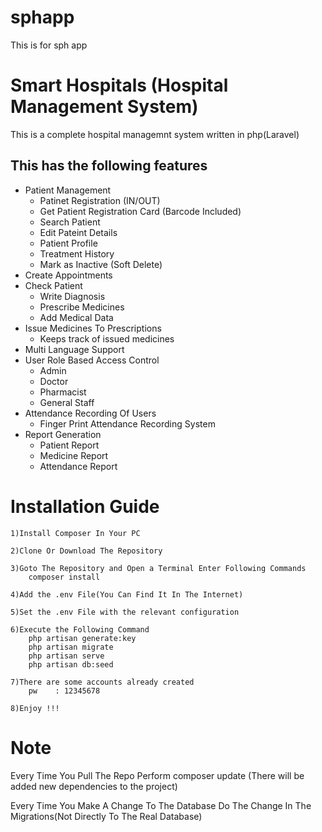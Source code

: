# sphapp
This is for sph app


# Smart Hospitals (Hospital Management System)
This is a complete hospital managemnt system written in php(Laravel)

## This has the following features
* Patient Management
    * Patinet Registration (IN/OUT)
    * Get Patient Registration Card (Barcode Included)
    * Search Patient
    * Edit Pateint Details
    * Patient Profile
    * Treatment History
    * Mark as Inactive (Soft Delete)
* Create Appointments
* Check Patient
    * Write Diagnosis
    * Prescribe Medicines
    * Add Medical Data
* Issue Medicines To Prescriptions
    * Keeps track of issued medicines
* Multi Language Support
* User Role Based Access Control
    * Admin
    * Doctor
    * Pharmacist
    * General Staff
 * Attendance Recording Of Users
    * Finger Print Attendance Recording System
 * Report Generation
    * Patient Report
    * Medicine Report
    * Attendance Report
    

# Installation Guide
    1)Install Composer In Your PC
    
    2)Clone Or Download The Repository
    
    3)Goto The Repository and Open a Terminal Enter Following Commands 
        composer install
    
    4)Add the .env File(You Can Find It In The Internet)
    
    5)Set the .env File with the relevant configuration
    
    6)Execute the Following Command
        php artisan generate:key
        php artisan migrate
        php artisan serve
        php artisan db:seed
    
    7)There are some accounts already created 
        pw    : 12345678
    
    8)Enjoy !!!

# Note
Every Time You Pull The Repo Perform 
    composer update (There will be added new dependencies to the project)

Every Time You Make A Change To The Database Do The Change In The Migrations(Not Directly To The Real Database)


